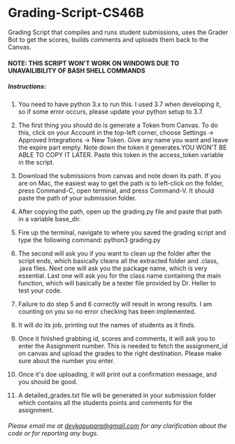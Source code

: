 # Grading-Script-CS46B
Grading Script that compiles and runs student submissions, uses the Grader Bot to get the scores, builds comments and uploads them back to the Canvas.

#### NOTE: THIS SCRIPT WON'T WORK ON WINDOWS DUE TO UNAVAILIBILITY OF BASH SHELL COMMANDS

##### Instructions:
1) You need to have python 3.x to run this. I used 3.7 when developing it, so if some error occurs, please update your python setup to 3.7.

2) The first thing you should do is generate a Token from Canvas. To do this, click on your Account in the top-left corner, choose Settings -> Approved Integrations -> New Token. Give any name you want and leave the expire part empty. Note down the token it generates.YOU WON'T BE ABLE TO COPY IT LATER. Paste this token in the access_token variable in the script.

2) Download the submissions from canvas and note down its path. If you are on Mac, the easiest way to get the path is to left-click on the folder, press Command-C, open terminal, and press Command-V. It should paste the path of your submission folder.

3) After copying the path, open up the grading.py file and paste that path in a variable base_dir. 

4) Fire up the terminal, navigate to where you saved the grading script and type the following command: python3 grading.py

5) The second will ask you if you want to clean up the folder after the script ends, which basically cleans all the extracted folder and .class, .java files. Next one will ask you the package name, which is very essential. Last one will ask you for the class name containing the main function, which will basically be a tester file provided by Dr. Heller to test your code.

6) Failure to do step 5 and 6 correctly will result in wrong results. I am counting on you so no error checking has been implemented.

7) It will do its job, printing out the names of students as it finds.

8) Once it finished grabbing id, scores and comments, it will ask you to enter the Assignment number. This is needed to fetch the assignment_id on canvas and upload the grades to the right destination. Please make sure about the number you enter.

9) Once it's doe uploading, it will print out a confirmation message, and you should be good.

10) A detailed_grades.txt file will be generated in your submission folder which contains all the students points and comments for the assignment.

###### Please email me at devkapupara@gmail.com for any clarification about the code or for reporting any bugs.
